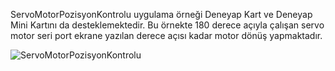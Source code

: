 ServoMotorPozisyonKontrolu uygulama örneği Deneyap Kart ve Deneyap Mini Kartını da desteklemektedir. Bu örnekte 180 derece açıyla çalışan servo motor seri port ekrane yazılan derece açısı kadar motor dönüş yapmaktadır.

![ServoMotorPozisyonKontrolu](https://github.com/deneyapkart/deneyapkart-arduino-core/blob/master/docs/ServoMotorPozisyonKontrolu.png)
